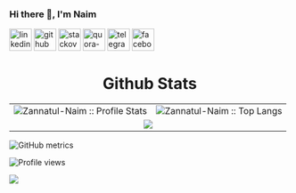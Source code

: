 
### Hi there 👋, I'm Naim

[<img src='https://cdn-icons-png.flaticon.com/512/145/145807.png' alt='linkedin' height='40'>](https://www.linkedin.com/in/zannatulnaim09)
[<img src='https://cdn-icons-png.flaticon.com/512/733/733553.png' alt='github' height='40'>](https://github.com/Zannatul-Naim)
[<img src='https://cdn-icons-png.flaticon.com/512/2111/2111628.png' alt='stackoverflow' height='40'>](https://stackoverflow.com/users/17947102)
[<img src='https://cdn-icons-png.flaticon.com/512/4494/4494531.png' alt='quora-bangla' height=40>](https://www.quora.com/profile/Zannatul-Naim-15-1)
[<img src='https://cdn-icons-png.flaticon.com/512/2111/2111646.png' alt='telegram' height='40'>](https://t.me/zannatulnaim09)
[<img src='https://cdn-icons-png.flaticon.com/512/3670/3670124.png' alt='facebook' height='40'>](https://www.facebook.com/naim33208)

<div align="center">
   <table>
   <h1 align="center">Github Stats</h1>
       <tr>
       <td><img alt="Zannatul-Naim :: Profile Stats" src="https://github-readme-stats.vercel.app/api?username=Zannatul-Naim&theme=nightowl&amp;show_icons=true&amp;count_private=true&amp;hide_border=true" /></td>
       <td><img alt="Zannatul-Naim :: Top Langs" src="https://github-readme-stats.vercel.app/api/top-langs/?username=Zannatul-Naim&langs_count=8&theme=nightowl&layout=compact&hide=html&hide_border=true"> </td>
     </tr>
     <tr>
        <td colspan="2" align="center"><img  align="center" src="https://github-readme-streak-stats.herokuapp.com?user=Zannatul-Naim&theme=nightowl&hide_border=true">  </td>
     </tr>
   </table>
</div>

<!-- Trophy -->
<!-- ![trophy](https://github-profile-trophy.vercel.app/?username=Zannatul-Naim) -->
    
<!--  Metrics Bar -->
![GitHub metrics](https://metrics.lecoq.io/Zannatul-Naim)
<!--  Profile Views -->
![Profile views](https://gpvc.arturio.dev/Zannatul-Naim)  

<img align="center" src="https://profile-counter.glitch.me/{Zannatul-Naim}/count.svg" /> 
